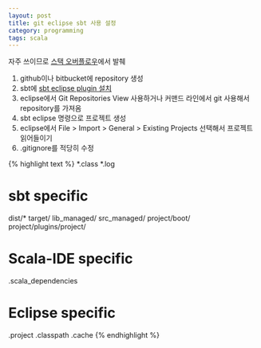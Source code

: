 ```yaml
---
layout: post
title: git eclipse sbt 사용 설정
category: programming
tags: scala
---
```


자주 쓰이므로 [스택 오버플로우](http://stackoverflow.com/questions/15381294/how-to-initialize-a-new-scala-project-in-sbt-eclipse-and-github)에서 발췌

1. github이나 bitbucket에 repository 생성
2. sbt에 [sbt eclipse plugin 설치](https://github.com/typesafehub/sbteclipse/)
3. eclipse에서 Git Repositories View 사용하거나 커맨드 라인에서 git 사용해서 repository를 가져옴
4. sbt eclipse 명령으로 프로젝트 생성
5. eclipse에서 File > Import > General > Existing Projects 선택해서 프로젝트 읽어들이기
6. .gitignore를 적당히 수정


{% highlight text %}
*.class
*.log

# sbt specific
dist/*
target/
lib_managed/
src_managed/
project/boot/
project/plugins/project/

# Scala-IDE specific
.scala_dependencies

# Eclipse specific
.project
.classpath
.cache
{% endhighlight %}